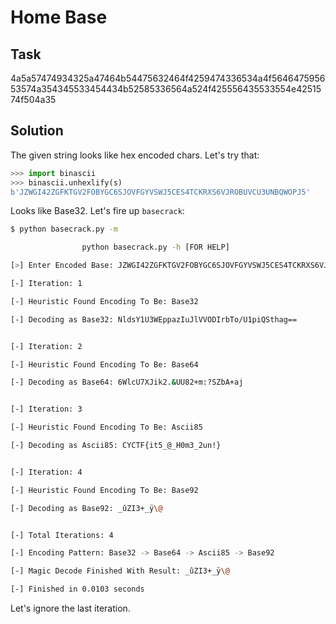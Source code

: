 # Home Base

## Task

4a5a57474934325a47464b54475632464f4259474336534a4f564647595653574a354345533454434b52585336564a524f425556435533554e4251574f504a35

## Solution

The given string looks like hex encoded chars. Let's try that:

```python
>>> import binascii
>>> binascii.unhexlify(s)
b'JZWGI42ZGFKTGV2FOBYGC6SJOVFGYVSWJ5CES4TCKRXS6VJROBUVCU3UNBQWOPJ5'
```

Looks like Base32. Let's fire up `basecrack`:

```bash
$ python basecrack.py -m

                python basecrack.py -h [FOR HELP]

[>] Enter Encoded Base: JZWGI42ZGFKTGV2FOBYGC6SJOVFGYVSWJ5CES4TCKRXS6VJROBUVCU3UNBQWOPJ5

[-] Iteration: 1

[-] Heuristic Found Encoding To Be: Base32

[-] Decoding as Base32: NldsY1U3WEppazIuJlVVODIrbTo/U1piQSthag==


[-] Iteration: 2

[-] Heuristic Found Encoding To Be: Base64

[-] Decoding as Base64: 6WlcU7XJik2.&UU82+m:?SZbA+aj


[-] Iteration: 3

[-] Heuristic Found Encoding To Be: Ascii85

[-] Decoding as Ascii85: CYCTF{it5_@_H0m3_2un!}


[-] Iteration: 4

[-] Heuristic Found Encoding To Be: Base92

[-] Decoding as Base92: _ûZI3+_­ÿ\@


[-] Total Iterations: 4

[-] Encoding Pattern: Base32 -> Base64 -> Ascii85 -> Base92

[-] Magic Decode Finished With Result: _ûZI3+_­ÿ\@

[-] Finished in 0.0103 seconds
```

Let's ignore the last iteration.
